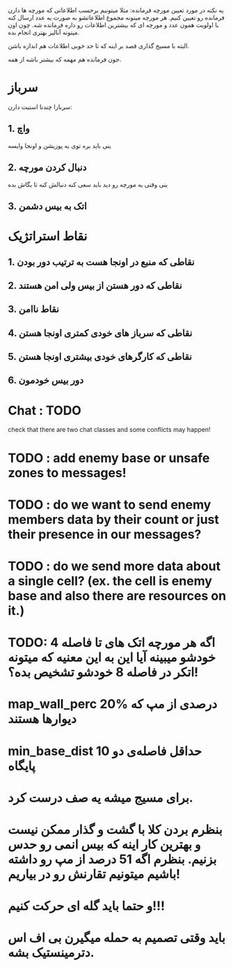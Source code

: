 یه نکته در مورد تعیین مورچه فرمانده:
مثلا میتونیم برحسب اطلاعاتی که مورچه ها دارن فرمانده رو تعیین کنیم.
هر مورچه میتونه مجموع اطلاعاتشو به صورت یه عدد ارسال کنه با اولویت همون عدد
و مورچه ای که بیشترین اطلاعات رو داره فرمانده شه. چون اون میتونه آنالیز بهتری انجام بده.

البته با مسیج گذاری قصد بر اینه که تا حد خوبی اطلاعات هم اندازه باشن.

جون فرمانده هم مهمه که بیشتر باشه از همه.


# سرباز
سربازا چندتا استیت دارن:
## 1. واچ
ینی باید بره توی یه پوزیشن و اونجا وایسه 
## 2. دنبال کردن مورچه
ینی وقتی یه مورچه رو دید باید سعی کنه دنبالش کنه تا بگاش بده
## 3. اتک به بیس دشمن



# نقاط استراتژیک
## 1. نقاطی که منبع در اونجا هست به ترتیب دور بودن
## 2. نقاطی که دور هستن از بیس ولی امن هستند
## 3. نقاط ناامن
## 4. نقاطی که سرباز های خودی کمتری اونجا هستن
## 5. نقاطی که کارگرهای خودی بیشتری اونجا هستن
## 6. دور بیس خودمون


# Chat : TODO
check that there are two chat classes and some conflicts may happen!

# TODO : add enemy base or unsafe zones to messages!

# TODO : do we want to send enemy members data by their count or just their presence in our messages?

# TODO : do we send more data about a single cell? (ex. the cell is enemy base and also there are resources on it.)

# TODO: اگه هر مورچه اتک های تا فاصله 4 خودشو میبینه آیا این به این معنیه که میتونه اتکر در فاصله 8 خودشو تشخیص بده؟!

#  map_wall_perc	20%	درصدی از مپ که دیوارها هستند

# min_base_dist	10	حداقل فاصله‌ی دو پایگاه

# برای مسیج میشه یه صف درست کرد.


# بنظرم بردن کلا با گشت و گذار ممکن نیست و بهترین کار اینه که بیس انمی رو حدس بزنیم. بنظرم اگه 51 درصد از مپ رو داشته باشیم میتونیم تقارنش رو در بیاریم!

# و حتما باید گله ای حرکت کنیم!!!

# باید وقتی تصمیم به حمله میگیرن بی اف اس دترمینستیک بشه.